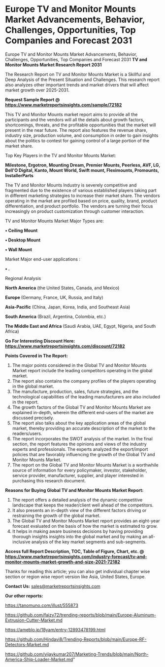 # Europe TV and Monitor Mounts Market Advancements, Behavior, Challenges, Opportunities, Top Companies and Forecast 2031
Europe TV and Monitor Mounts Market Advancements, Behavior, Challenges, Opportunities, Top Companies and Forecast 2031
<strong>TV and Monitor Mounts Market Research Report 2031</strong>

The Research Report on TV and Monitor Mounts Market is a Skillful and Deep Analysis of the Present Situation and Challenges. This research report also analyzes other important trends and market drivers that will affect market growth over 2025-2031.

<strong>Request Sample Report @ <a href=https://www.marketreportsinsights.com/sample/72182>https://www.marketreportsinsights.com/sample/72182</a></strong>

This TV and Monitor Mounts market report aims to provide all the participants and the vendors will all the details about growth factors, shortcomings, threats, and the profitable opportunities that the market will present in the near future. The report also features the revenue share, industry size, production volume, and consumption in order to gain insights about the politics to contest for gaining control of a large portion of the market share.

Top Key Players in the TV and Monitor Mounts Market:

<strong>Milestone, Ergotron, Mounting Dream, Premier Mounts, Peerless, AVF, LG, Bell'O Digital, Kanto, Mount World, Swift mount, Fleximounts, Promounts, InstallerParts</strong>

The TV and Monitor Mounts Industry is severely competitive and fragmented due to the existence of various established players taking part in different marketing strategies to increase their market share. The vendors operating in the market are profiled based on price, quality, brand, product differentiation, and product portfolio. The vendors are turning their focus increasingly on product customization through customer interaction.

TV and Monitor Mounts Market Major Types are:

<strong>• Ceiling Mount

• Desktop Mount

• Wall Mount</strong>

Market Major end-user applications :

<strong>• .</strong>

Regional Analysis

</u><strong><b>North America</b></strong> (the United States, Canada, and Mexico)

<strong><b>Europe </b></strong>(Germany, France, UK, Russia, and Italy)

<strong><b>Asia-Pacific</b></strong> (China, Japan, Korea, India, and Southeast Asia)

<strong><b>South America</b></strong> (Brazil, Argentina, Colombia, etc.)

<strong><b>The Middle East and Africa</b></strong> (Saudi Arabia, UAE, Egypt, Nigeria, and South Africa)

<strong>Go For Interesting Discount Here: <a href=https://www.marketreportsinsights.com/discount/72182>https://www.marketreportsinsights.com/discount/72182</a></strong>

<strong>Points Covered in The Report:</strong>
<ol>
  <li>The major points considered in the Global TV and Monitor Mounts Market report include the leading competitors operating in the global market.</li>
  <li>The report also contains the company profiles of the players operating in the global market.</li>
  <li>The manufacture, production, sales, future strategies, and the technological capabilities of the leading manufacturers are also included in the report.</li>
  <li>The growth factors of the Global TV and Monitor Mounts Market are explained in-depth, wherein the different end-users of the market are discussed precisely.</li>
  <li>The report also talks about the key application areas of the global market, thereby providing an accurate description of the market to the readers/users.</li>
  <li>The report incorporates the SWOT analysis of the market. In the final section, the report features the opinions and views of the industry experts and professionals. The experts analyzed the export/import policies that are favorably influencing the growth of the Global TV and Monitor Mounts Market.</li>
  <li>The report on the Global TV and Monitor Mounts Market is a worthwhile source of information for every policymaker, investor, stakeholder, service provider, manufacturer, supplier, and player interested in purchasing this research document.</li>
</ol>
<strong>Reasons for Buying Global TV and Monitor Mounts Market Report:</strong>

<ol>
  <li>The report offers a detailed analysis of the dynamic competitive landscape that keeps the reader/client well ahead of the competitors.</li>
  <li>It also presents an in-depth view of the different factors driving or restraining the growth of the global market.</li>
  <li>The Global TV and Monitor Mounts Market report provides an eight-year forecast evaluated on the basis of how the market is estimated to grow.</li>
  <li>It helps in making aware business decisions by having providing thorough insights insights into the global market and by making an all-inclusive analysis of the key market segments and sub-segments.</li>
</ol>
<strong>Access full Report Description, TOC, Table of Figure, Chart, etc. @ <a href=https://www.marketreportsinsights.com/industry-forecast/tv-and-monitor-mounts-market-growth-and-size-2021-72182>https://www.marketreportsinsights.com/industry-forecast/tv-and-monitor-mounts-market-growth-and-size-2021-72182</a></strong>


Thanks for reading this article; you can also get individual chapter wise section or region wise report version like Asia, United States, Europe.

<strong>Contact Us:</strong>
sales@marketreportsinsights.com

<strong>Our other reports:</strong>

<a href=https://tanomuno.com/illust/555873>https://tanomuno.com/illust/555873</a>

<a href=https://github.com/faizy72/trending-reports/blob/main/Europe-Aluminum-Extrusion-Cutter-Market.md>https://github.com/faizy72/trending-reports/blob/main/Europe-Aluminum-Extrusion-Cutter-Market.md</a>

<a href=https://ameblo.jp/18yam/entry-12893478199.html>https://ameblo.jp/18yam/entry-12893478199.html</a>

<a href=https://github.com/Hindavi8/Trending-Reports/blob/main/Europe-RF-Detectors-Market.md>https://github.com/Hindavi8/Trending-Reports/blob/main/Europe-RF-Detectors-Market.md</a>

<a href=https://github.com/vijaykumar207/Marketing-Trends/blob/main/North-America-Ship-Loader-Market.md>https://github.com/vijaykumar207/Marketing-Trends/blob/main/North-America-Ship-Loader-Market.md</a>"

